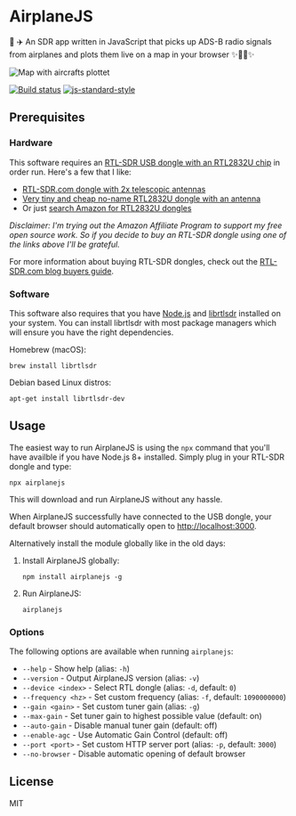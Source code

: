 # AirplaneJS

📡 ✈️ An SDR app written in JavaScript that picks up ADS-B radio signals from airplanes and plots them live on a map in your browser ✨🐢🚀✨

![Map with aircrafts plottet](https://user-images.githubusercontent.com/10602/33808194-7cca8eda-dde2-11e7-8542-e09d9e600791.png)

[![Build status](https://travis-ci.org/watson/airplanejs.svg?branch=master)](https://travis-ci.org/watson/airplanejs)
[![js-standard-style](https://img.shields.io/badge/code%20style-standard-brightgreen.svg?style=flat)](https://github.com/feross/standard)

## Prerequisites

### Hardware

This software requires an [RTL-SDR USB dongle with an RTL2832U
chip][az-search] in order run. Here's a few that I like:

- [RTL-SDR.com dongle with 2x telescopic antennas][az-d1]
- [Very tiny and cheap no-name RTL2832U dongle with an antenna][az-d2]
- Or just [search Amazon for RTL2832U dongles][az-search]

*Disclaimer: I'm trying out the Amazon Affiliate Program to support my
free open source work. So if you decide to buy an RTL-SDR dongle using
one of the links above I'll be grateful.*

For more information about buying RTL-SDR dongles, check out the
[RTL-SDR.com blog buyers
guide](https://www.rtl-sdr.com/buy-rtl-sdr-dvb-t-dongles/).

### Software

This software also requires that you have [Node.js](https://nodejs.org)
and [librtlsdr](https://github.com/steve-m/librtlsdr) installed on your
system. You can install librtlsdr with most package managers which will
ensure you have the right dependencies.

Homebrew (macOS):

```
brew install librtlsdr
```

Debian based Linux distros:

```
apt-get install librtlsdr-dev
```

## Usage

The easiest way to run AirplaneJS is using the `npx` command that you'll
have availble if you have Node.js 8+ installed. Simply plug in your
RTL-SDR dongle and type:

```
npx airplanejs
```

This will download and run AirplaneJS without any hassle.

When AirplaneJS successfully have connected to the USB dongle, your
default browser should automatically open to
[http://localhost:3000](http://localhost:3000).

Alternatively install the module globally like in the old days:

1. Install AirplaneJS globally:
   ```
   npm install airplanejs -g
   ```
1. Run AirplaneJS:
   ```
   airplanejs
   ```

### Options

The following options are available when running `airplanejs`:

- `--help` - Show help (alias: `-h`)
- `--version` - Output AirplaneJS version (alias: `-v`)
- `--device <index>` - Select RTL dongle (alias: `-d`, default: `0`)
- `--frequency <hz>` - Set custom frequency (alias: `-f`, default: `1090000000`)
- `--gain <gain>` - Set custom tuner gain (alias: `-g`)
- `--max-gain` - Set tuner gain to highest possible value (default: on)
- `--auto-gain` - Disable manual tuner gain (default: off)
- `--enable-agc` - Use Automatic Gain Control (default: off)
- `--port <port>` - Set custom HTTP server port (alias: `-p`, default: `3000`)
- `--no-browser` - Disable automatic opening of default browser

## License

MIT

[az-search]: https://www.amazon.com/gp/search/ref=as_li_qf_sp_sr_tl?ie=UTF8&tag=wa7son-20&keywords=RTL2832U&index=aps&camp=1789&creative=9325&linkCode=ur2&linkId=90c68a1417396c5538f5f30ca8ff74d0
[az-d1]: https://www.amazon.com/gp/product/B011HVUEME/ref=as_li_tl?ie=UTF8&camp=1789&creative=9325&creativeASIN=B011HVUEME&linkCode=as2&tag=wa7son-20&linkId=ae47931667148dc42699cd9c9705422e
[az-d2]: https://www.amazon.com/gp/product/B076H4MQBQ/ref=as_li_tl?ie=UTF8&camp=1789&creative=9325&creativeASIN=B076H4MQBQ&linkCode=as2&tag=wa7son-20&linkId=54c7091aa09eb38e512351437cdf43b8
